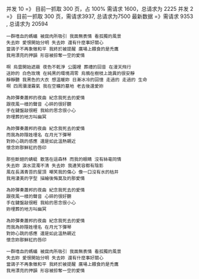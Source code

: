 并发 10 =》 目前一抓取 300 页，占 100% 需请求 1600，总请求为 2225
并发 2 =》 目前一抓取 300 页，需请求3937, 总请求为7500
最新数据 =》需请求 9353 , 总请求为 20594
```
一群嗜血的螞蟻 被腐肉所吸引 我面無表情 看孤獨的風景
失去妳 愛恨開始分明 失去妳 還有什麼事好關心
當鴿子不再象徵和平 我終於被提醒 廣場上餵食的是禿鷹
我用漂亮的押韻 形容被掠奪一空的愛情

啊 烏雲開始遮蔽 夜色不乾淨 公園裡 葬禮的回音 在漫天飛行
送妳的 白色玫瑰 在純黑的環境凋零 烏鴉在樹枝上詭異的很安靜
靜靜聽 我黑色的大衣 想溫暖妳 日漸冰冷的回憶 走過的 走過的 生命
啊 四周瀰漫霧氣 我在空曠的墓地 老去後還愛妳

為妳彈奏蕭邦的夜曲 紀念我死去的愛情
跟夜風一樣的聲音 心碎的很好聽
手在鍵盤敲很輕 我給的思念很小心
妳埋葬的地方叫幽冥

為妳彈奏蕭邦的夜曲 紀念我死去的愛情
而我為妳隱姓埋名 在月光下彈琴
對妳心跳的感應 還是如此溫熱親近
懷念妳那鮮紅的唇印

那些斷翅的蜻蜓 散落在這森林 而我的眼睛 沒有絲毫同情
失去妳 淚水混濁不清 失去妳 我連笑容都有陰影
風在長滿青苔的屋頂 嘲笑我的傷心 像一口沒有水的枯井
我用淒美的字型 描繪後悔莫及的那愛情

為妳彈奏蕭邦的夜曲 紀念我死去的愛情
跟夜風一樣的聲音 心碎的很好聽
手在鍵盤敲很輕 我給的思念很小心
妳埋葬的地方叫幽冥

為妳彈奏蕭邦的夜曲 紀念我死去的愛情
而我為妳隱姓埋名 在月光下彈琴
對妳心跳的感應 還是如此溫熱親近
懷念妳那鮮紅的唇印

一群嗜血的螞蟻 被腐肉所吸引 我面無表情 看孤獨的風景
失去妳 愛恨開始分明 失去妳 還有什麼事好關心
當鴿子不再象徵和平 我終於被提醒 廣場上餵食的是禿鷹
我用漂亮的押韻 形容被掠奪一空的愛情
```